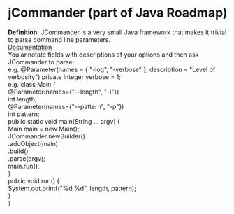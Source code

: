 # jCommander (part of Java Roadmap)  
**Definition**: JCommander is a very small Java framework that makes it trivial to parse command line parameters.  
[Documentation](http://jcommander.org/)  
 You annotate fields with descriptions of your options and then ask JCommander to parse:  
 e.g. @Parameter(names = { "-log", "-verbose" }, description = "Level of verbosity") private Integer verbose = 1;  
 e.g. class Main {  
	@Parameter(names={"--length", "-l"})  
 	int length;  
	@Parameter(names={"--pattern", "-p"})  
	int pattern;  
	public static void main(String ... argv) {  
		Main main = new Main();  
 		JCommander.newBuilder()  
			.addObject(main)  
			.build()  
			.parse(argv);  
		main.run();  
	}  
	public void run() {  
		System.out.printf("%d %d", length, pattern);  
	}  
}  